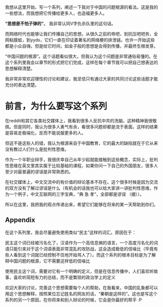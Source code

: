 我想从这里开始，写一个系列，阐述一下我对于中国的问题根源的看法。这是我的一些想法，而我想把它传播给更多人，也造福更多人。

**“思想是不怕子弹的”**。 我非常认同V字仇杀队里的这句话。

而网络时代也能够让我们传播自己的思想。从很久之前的帝吧，到抗压吧吧务，全网粘膜蛤，到yyds，它们一直在印证着著名的网络梗的排泄链。也许一开始这些都是小众自嗨，但是给它时间，如金子般的思想是会得到传播，并最终生根发芽。

“中国问题的根源”。这个话题看似很大，但我认为这个问题是非常通俗易懂的。在这个系列里我会以章节的形式把它们完成，这样在每个章节我可以把自己想表达的思想解释清楚。

我非常非常欢迎理性的讨论和建议，我坚信只有通过大家的共同讨论这些话题才能充分的表达清楚。

# 前言，为什么要写这个系列
在reddit和其它各类社交媒体上，我看到很多人反抗中共的洗脑，这种精神我很敬佩。但是同时，我认为很多人勇气有余，看很多问题却都是流于表面。这样的结果是容易走极端化，反而不能说服更多的人。

但这不是这些人的错，我认为根源来自于中国教育，它的最大的缺陷就在于它从来没有教过人们什么是批判性思维。

作为一个半职业辩手，我很庆幸自己从年少起就能接触到这些概念，实际上，批判性思维在英文里其实属于比较基础的课程，如果你问一下自己的外国朋友，很多人至少对最普遍的谬误是非常熟悉的。

在社交媒体上，中文交流中的有价值的辩论基本不存在。这个很多时候是因为交流的双方没有了解过谬误是什么（有机会的话我也可以给大家讲一讲批判性思维，作为一个例子，中文互联网的三字宝典，“典 急 孝”，全部都是谬误 （绷））。

所以在这里，我把我的观点传递出来，希望它们能够在将来的某一天帮助到你们。

## Appendix
在这个系列里，我会尽量避免使用类似“民主”这样的词汇。原因在于：

民主这个词已经被污名化了，汉语作为一个高信息熵的语言，一个高度污名化的词语只能引来对于这个词语表面非常混乱的攻防战，这会造成极低的信噪比（毕竟有些人看到这个词就已经控制不住地开始骂人了）。而这个系列的根本目标是为了解释中国问题的根源，它不需要这样低的信噪比

使用民主这个词，需要对它有一个明确的定义，但是在信息传播中，人们喜欢听故事，喜欢听简短有力的总结，而不是繁琐的政治学上的定义

欢迎大家的讨论，完善这个思想需要每个人的帮助，在我看来，中国的乱象都可以用这个思想解释，按照某位忘记姓名的网友的话，“秦朝是这样的”。这也是写这个系列的另一个原因，在你将来和别人辩论的时候，它会是你最好的帮手 :P
